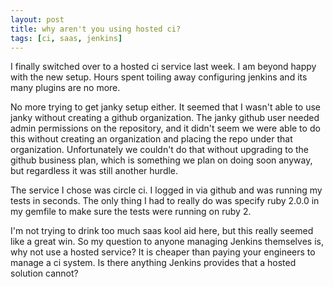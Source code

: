```yaml
---
layout: post
title: why aren't you using hosted ci?
tags: [ci, saas, jenkins]
---
```

I finally switched over to a hosted ci service last week. I am beyond happy with the new setup. Hours spent toiling away configuring jenkins and its many plugins are no more.

 No more trying to get janky setup either. It seemed that I wasn't able to use janky without creating a github organization. The janky github user needed admin permissions on the repository, and it didn't seem we were able to do this without creating an organization and placing the repo under that organization. Unfortunately we couldn't do that without upgrading to the github business plan, which is something we plan on doing soon anyway, but regardless it was still another hurdle. 

The service I chose was circle ci. I logged in via github and was running my tests in seconds. The only thing I had to really do was specify ruby 2.0.0 in my gemfile to make sure the tests were running on ruby 2. 

I'm not trying to drink too much saas kool aid here, but this really seemed like a great win. So my question to anyone managing Jenkins themselves is, why not use a hosted service? It is cheaper than paying your engineers to manage a ci system. Is there anything Jenkins provides that a hosted solution cannot?
